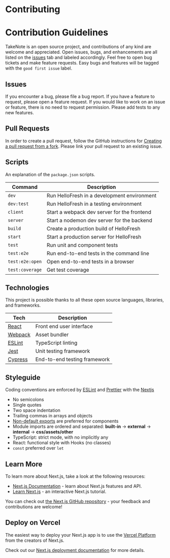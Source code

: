 # Contributing

# Contribution Guidelines

TakeNote is an open source project, and contributions of any kind are welcome and appreciated. Open issues, bugs, and enhancements are all listed on the [issues](https://github.com/renansigolo/hf-take-home-software-engineer/issues) tab and labeled accordingly. Feel free to open bug tickets and make feature requests. Easy bugs and features will be tagged with the `good first issue` label.

## Issues

If you encounter a bug, please file a bug report. If you have a feature to request, please open a feature request. If you would like to work on an issue or feature, there is no need to request permission. Please add tests to any new features.

## Pull Requests

In order to create a pull request, follow the GitHub instructions for [Creating a pull request from a fork](https://help.github.com/en/github/collaborating-with-issues-and-pull-requests/creating-a-pull-request-from-a-fork). Please link your pull request to an existing issue.

## Scripts

An explanation of the `package.json` scripts.

| Command         | Description                                 |
| --------------- | ------------------------------------------- |
| `dev`           | Run HelloFresh in a development environment |
| `dev:test`      | Run HelloFresh in a testing environment     |
| `client`        | Start a webpack dev server for the frontend |
| `server`        | Start a nodemon dev server for the backend  |
| `build`         | Create a production build of HelloFresh     |
| `start`         | Start a production server for HelloFresh    |
| `test`          | Run unit and component tests                |
| `test:e2e`      | Run end-to-end tests in the command line    |
| `test:e2e:open` | Open end-to-end tests in a browser          |
| `test:coverage` | Get test coverage                           |

## Technologies

This project is possible thanks to all these open source languages, libraries, and frameworks.

| Tech                               | Description                  |
| ---------------------------------- | ---------------------------- |
| [React](https://reactjs.org/)      | Front end user interface     |
| [Webpack](https://webpack.js.org/) | Asset bundler                |
| [ESLint](https://eslint.org/)      | TypeScript linting           |
| [Jest](https://jestjs.io/)         | Unit testing framework       |
| [Cypress](https://www.cypress.io/) | End-to-end testing framework |

## Styleguide

Coding conventions are enforced by [ESLint](.eslintrc.js) and [Prettier](.prettierrc) with the [Nextjs](.prettierrc)

- No semicolons
- Single quotes
- Two space indentation
- Trailing commas in arrays and objects
- [Non-default exports](https://humanwhocodes.com/blog/2019/01/stop-using-default-exports-javascript-module/) are preferred for components
- Module imports are ordered and separated: **built-in** -> **external** -> **internal** -> **css/assets/other**
- TypeScript: strict mode, with no implicitly any
- React: functional style with Hooks (no classes)
- `const` preferred over `let`

## Learn More

To learn more about Next.js, take a look at the following resources:

- [Next.js Documentation](https://nextjs.org/docs) - learn about Next.js features and API.
- [Learn Next.js](https://nextjs.org/learn) - an interactive Next.js tutorial.

You can check out [the Next.js GitHub repository](https://github.com/vercel/next.js/) - your feedback and contributions are welcome!

## Deploy on Vercel

The easiest way to deploy your Next.js app is to use the [Vercel Platform](https://vercel.com/new?utm_medium=default-template&filter=next.js&utm_source=create-next-app&utm_campaign=create-next-app-readme) from the creators of Next.js.

Check out our [Next.js deployment documentation](https://nextjs.org/docs/deployment) for more details.
